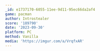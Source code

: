 ```yaml
---
_id: e1737170-6055-11ee-9d11-95ec66da2af4
game: pacman
author: Introstealer
score: '189790'
date: '2023-09-30'
platform: PC
method: Vanilla
media: 'https://imgur.com/a/VrqfxAR'
---
```


